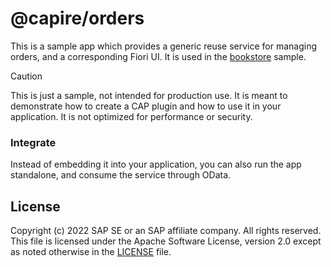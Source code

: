 # @capire/orders

This is a sample app which provides a generic reuse service for managing orders,
and a corresponding Fiori UI. It is used in the [bookstore](../bookstore) sample.

> [!CAUTION]
> This is just a sample, not intended for production use. It is meant to demonstrate how to create a CAP plugin and how to use it in your application. It is not optimized for performance or security.



### Integrate

Instead of embedding it into your application, you can also run the app standalone,
and consume the service through OData.


## License

Copyright (c) 2022 SAP SE or an SAP affiliate company. All rights reserved. This file is licensed under the Apache Software License, version 2.0 except as noted otherwise in the [LICENSE](LICENSE) file.